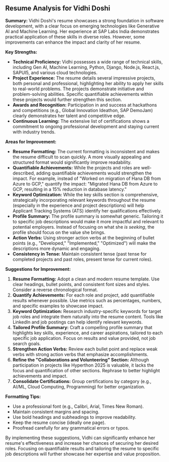 ## Resume Analysis for Vidhi Doshi

**Summary:** Vidhi Doshi's resume showcases a strong foundation in software development, with a clear focus on emerging technologies like Generative AI and Machine Learning.  Her experience at SAP Labs India demonstrates practical application of these skills in diverse roles.  However, some improvements can enhance the impact and clarity of her resume.

**Key Strengths:**

* **Technical Proficiency:**  Vidhi possesses a wide range of technical skills, including Gen AI, Machine Learning, Python, Django, Node.js, React.js, SAPUI5, and various cloud technologies.
* **Project Experience:** The resume details several impressive projects, both personal and professional, highlighting her ability to apply her skills to real-world problems.  The projects demonstrate initiative and problem-solving abilities.  Specific quantifiable achievements within these projects would further strengthen this section.
* **Awards and Recognition:** Participation in and success at hackathons and competitions (e.g., Global Innovation Ideathon, SAP DemoJam) clearly demonstrates her talent and competitive edge.
* **Continuous Learning:**  The extensive list of certifications shows a commitment to ongoing professional development and staying current with industry trends.


**Areas for Improvement:**

* **Resume Formatting:** The current formatting is inconsistent and makes the resume difficult to scan quickly.  A more visually appealing and structured format would significantly improve readability.
* **Quantifiable Achievements:** While the projects and roles are well-described, adding quantifiable achievements would strengthen the impact.  For example, instead of "Worked on migration of Hana DB from Azure to GCP," quantify the impact: "Migrated Hana DB from Azure to GCP, resulting in a 15% reduction in database latency."
* **Keyword Optimization:**  While the key skills section is comprehensive, strategically incorporating relevant keywords throughout the resume (especially in the experience and project descriptions) will help Applicant Tracking Systems (ATS) identify her qualifications effectively.
* **Profile Summary:** The profile summary is somewhat generic.  Tailoring it to specific job descriptions would make it more impactful and relevant to potential employers.  Instead of focusing on what she *is seeking*, the profile should focus on the value she brings.
* **Action Verbs:**  Using stronger action verbs at the beginning of bullet points (e.g., "Developed," "Implemented," "Optimized") will make the descriptions more dynamic and engaging.
* **Consistency in Tense:** Maintain consistent tense (past tense for completed projects and past roles, present tense for current roles).


**Suggestions for Improvement:**

1. **Resume Formatting:** Adopt a clean and modern resume template. Use clear headings, bullet points, and consistent font sizes and styles. Consider a reverse chronological format.
2. **Quantify Achievements:**  For each role and project, add quantifiable results whenever possible. Use metrics such as percentages, numbers, and specific examples to showcase impact.
3. **Keyword Optimization:** Research industry-specific keywords for target job roles and integrate them naturally into the resume content. Tools like LinkedIn and job postings can help identify relevant keywords.
4. **Tailored Profile Summary:**  Craft a compelling profile summary that highlights key skills, experience, and career aspirations, tailored to each specific job application.  Focus on results and value provided, not job search goals.
5. **Strengthen Action Verbs:** Review each bullet point and replace weak verbs with strong action verbs that emphasize accomplishments.
6. **Refine the "Collaborations and Volunteering" Section:** Although participation in projects like Hyperthon 2025 is valuable, it lacks the focus and quantification of other sections.  Rephrase to better highlight achievements and impact.
7. **Consolidate Certifications:** Group certifications by category (e.g., AI/ML, Cloud Computing, Programming) for better organization.


**Formatting Tips:**

* Use a professional font (e.g., Calibri, Arial, Times New Roman).
* Maintain consistent margins and spacing.
* Use bold headings and subheadings to improve readability.
* Keep the resume concise (ideally one page).
* Proofread carefully for any grammatical errors or typos.


By implementing these suggestions, Vidhi can significantly enhance her resume's effectiveness and increase her chances of securing her desired roles.  Focusing on quantifiable results and tailoring the resume to specific job descriptions will further showcase her expertise and value proposition.